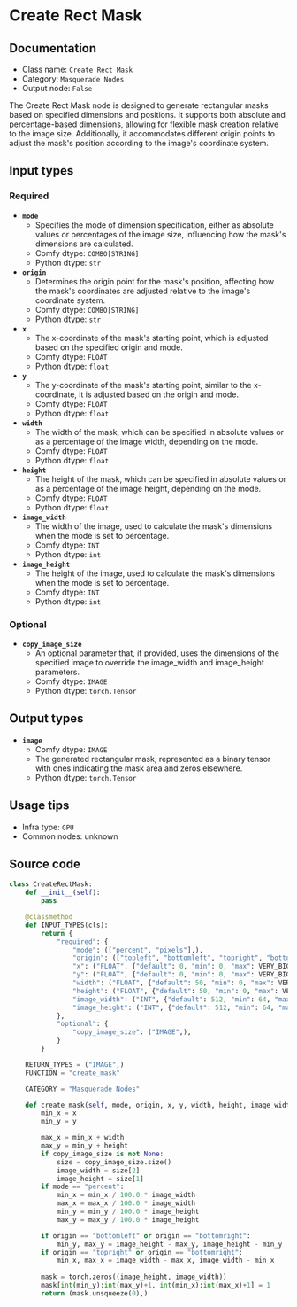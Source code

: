 # Create Rect Mask
## Documentation
- Class name: `Create Rect Mask`
- Category: `Masquerade Nodes`
- Output node: `False`

The Create Rect Mask node is designed to generate rectangular masks based on specified dimensions and positions. It supports both absolute and percentage-based dimensions, allowing for flexible mask creation relative to the image size. Additionally, it accommodates different origin points to adjust the mask's position according to the image's coordinate system.
## Input types
### Required
- **`mode`**
    - Specifies the mode of dimension specification, either as absolute values or percentages of the image size, influencing how the mask's dimensions are calculated.
    - Comfy dtype: `COMBO[STRING]`
    - Python dtype: `str`
- **`origin`**
    - Determines the origin point for the mask's position, affecting how the mask's coordinates are adjusted relative to the image's coordinate system.
    - Comfy dtype: `COMBO[STRING]`
    - Python dtype: `str`
- **`x`**
    - The x-coordinate of the mask's starting point, which is adjusted based on the specified origin and mode.
    - Comfy dtype: `FLOAT`
    - Python dtype: `float`
- **`y`**
    - The y-coordinate of the mask's starting point, similar to the x-coordinate, it is adjusted based on the origin and mode.
    - Comfy dtype: `FLOAT`
    - Python dtype: `float`
- **`width`**
    - The width of the mask, which can be specified in absolute values or as a percentage of the image width, depending on the mode.
    - Comfy dtype: `FLOAT`
    - Python dtype: `float`
- **`height`**
    - The height of the mask, which can be specified in absolute values or as a percentage of the image height, depending on the mode.
    - Comfy dtype: `FLOAT`
    - Python dtype: `float`
- **`image_width`**
    - The width of the image, used to calculate the mask's dimensions when the mode is set to percentage.
    - Comfy dtype: `INT`
    - Python dtype: `int`
- **`image_height`**
    - The height of the image, used to calculate the mask's dimensions when the mode is set to percentage.
    - Comfy dtype: `INT`
    - Python dtype: `int`
### Optional
- **`copy_image_size`**
    - An optional parameter that, if provided, uses the dimensions of the specified image to override the image_width and image_height parameters.
    - Comfy dtype: `IMAGE`
    - Python dtype: `torch.Tensor`
## Output types
- **`image`**
    - Comfy dtype: `IMAGE`
    - The generated rectangular mask, represented as a binary tensor with ones indicating the mask area and zeros elsewhere.
    - Python dtype: `torch.Tensor`
## Usage tips
- Infra type: `GPU`
- Common nodes: unknown


## Source code
```python
class CreateRectMask:
    def __init__(self):
        pass

    @classmethod
    def INPUT_TYPES(cls):
        return {
            "required": {
                "mode": (["percent", "pixels"],),
                "origin": (["topleft", "bottomleft", "topright", "bottomright"],),
                "x": ("FLOAT", {"default": 0, "min": 0, "max": VERY_BIG_SIZE, "step": 1}),
                "y": ("FLOAT", {"default": 0, "min": 0, "max": VERY_BIG_SIZE, "step": 1}),
                "width": ("FLOAT", {"default": 50, "min": 0, "max": VERY_BIG_SIZE, "step": 1}),
                "height": ("FLOAT", {"default": 50, "min": 0, "max": VERY_BIG_SIZE, "step": 1}),
                "image_width": ("INT", {"default": 512, "min": 64, "max": VERY_BIG_SIZE, "step": 64}),
                "image_height": ("INT", {"default": 512, "min": 64, "max": VERY_BIG_SIZE, "step": 64}),
            },
            "optional": {
                "copy_image_size": ("IMAGE",),
            }
        }

    RETURN_TYPES = ("IMAGE",)
    FUNCTION = "create_mask"

    CATEGORY = "Masquerade Nodes"

    def create_mask(self, mode, origin, x, y, width, height, image_width, image_height, copy_image_size = None):
        min_x = x
        min_y = y

        max_x = min_x + width
        max_y = min_y + height
        if copy_image_size is not None:
            size = copy_image_size.size()
            image_width = size[2]
            image_height = size[1]
        if mode == "percent":
            min_x = min_x / 100.0 * image_width
            max_x = max_x / 100.0 * image_width
            min_y = min_y / 100.0 * image_height
            max_y = max_y / 100.0 * image_height

        if origin == "bottomleft" or origin == "bottomright":
            min_y, max_y = image_height - max_y, image_height - min_y
        if origin == "topright" or origin == "bottomright":
            min_x, max_x = image_width - max_x, image_width - min_x
            
        mask = torch.zeros((image_height, image_width))
        mask[int(min_y):int(max_y)+1, int(min_x):int(max_x)+1] = 1
        return (mask.unsqueeze(0),)

```
